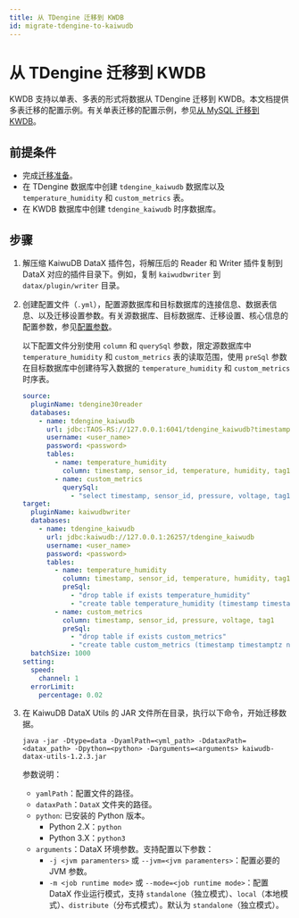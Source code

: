 ```yaml
---
title: 从 TDengine 迁移到 KWDB
id: migrate-tdengine-to-kaiwudb
---
```


# 从 TDengine 迁移到 KWDB

KWDB 支持以单表、多表的形式将数据从 TDengine 迁移到 KWDB。本文档提供多表迁移的配置示例。有关单表迁移的配置示例，参见[从 MySQL 迁移到 KWDB](./migrate-mysql-to-kaiwudb.md#单表迁移)。

## 前提条件

- 完成[迁移准备](../before-migration.md)。
- 在 TDengine 数据库中创建 `tdengine_kaiwudb` 数据库以及 `temperature_humidity` 和 `custom_metrics` 表。
- 在 KWDB 数据库中创建 `tdengine_kaiwudb` 时序数据库。

## 步骤

1. 解压缩 KaiwuDB DataX 插件包，将解压后的 Reader 和 Writer 插件复制到 DataX 对应的插件目录下。例如，复制 `kaiwudbwriter` 到 `datax/plugin/writer` 目录。
2. 创建配置文件（`.yml`），配置源数据库和目标数据库的连接信息、数据表信息、以及迁移设置参数。有关源数据库、目标数据库、迁移设置、核心信息的配置参数，参见[配置参数](../config-params.md)。

    以下配置文件分别使用 `column` 和 `querySql` 参数，限定源数据库中 `temperature_humidity` 和 `custom_metrics` 表的读取范围，使用 `preSql` 参数在目标数据库中创建待写入数据的 `temperature_humidity` 和 `custom_metrics` 时序表。

    ```yaml ts{10,12-13,24-31}
    source:
      pluginName: tdengine30reader
      databases:
        - name: tdengine_kaiwudb
          url: jdbc:TAOS-RS://127.0.0.1:6041/tdengine_kaiwudb?timestampFormat=STRING&timezone=Asia%2FShanghai
          username: <user_name>
          password: <password>
          tables:
            - name: temperature_humidity
              column: timestamp, sensor_id, temperature, humidity, tag1
            - name: custom_metrics
              querySql:
                - "select timestamp, sensor_id, pressure, voltage, tag1 from custom_metrics"
    target:
      pluginName: kaiwudbwriter
      databases:
        - name: tdengine_kaiwudb
          url: jdbc:kaiwudb://127.0.0.1:26257/tdengine_kaiwudb
          username: <user_name>
          password: <password>
          tables:
            - name: temperature_humidity
              column: timestamp, sensor_id, temperature, humidity, tag1
              preSql:
                - "drop table if exists temperature_humidity"
                - "create table temperature_humidity (timestamp timestamptz not null, sensor_id int, temperature float, humidity float) tags (tag1 int not null) primary tags (tag1)"
            - name: custom_metrics
              column: timestamp, sensor_id, pressure, voltage, tag1
              preSql:
                - "drop table if exists custom_metrics"
                - "create table custom_metrics (timestamp timestamptz not null, sensor_id int, pressure float, voltage float) tags (tag1 int not null) primary tags (tag1)"
      batchSize: 1000
    setting:
      speed:
        channel: 1
      errorLimit:
        percentage: 0.02
    ```

3. 在 KaiwuDB DataX Utils 的 JAR 文件所在目录，执行以下命令，开始迁移数据。

    ```shell
    java -jar -Dtype=data -DyamlPath=<yml_path> -DdataxPath=<datax_path> -Dpython=<python> -Darguments=<arguments> kaiwudb-datax-utils-1.2.3.jar
    ```

    参数说明：
    - `yamlPath`：配置文件的路径。
    - `dataxPath`：`DataX` 文件夹的路径。
    - `python`: 已安装的 Python 版本。
      - Python 2.X：`python`
      - Python 3.X：`python3`
    - `arguments`：DataX 环境参数。支持配置以下参数：
      - `-j <jvm paramenters>` 或 `--jvm=<jvm paramenters>`：配置必要的 JVM 参数。
      - `-m <job runtime mode>` 或 `--mode=<job runtime mode>`：配置 DataX 作业运行模式，支持 `standalone`（独立模式）、`local`（本地模式）、`distribute`（分布式模式）。默认为 `standalone`（独立模式）。
